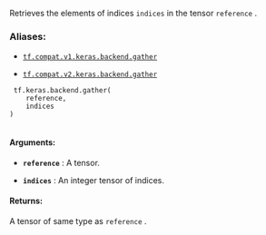 Retrieves the elements of indices  `indices`  in the tensor  `reference` .



### Aliases:

- [ `tf.compat.v1.keras.backend.gather` ](/api_docs/python/tf/keras/backend/gather)

- [ `tf.compat.v2.keras.backend.gather` ](/api_docs/python/tf/keras/backend/gather)



```
 tf.keras.backend.gather(
    reference,
    indices
)
 
```



#### Arguments:

- **`reference`** : A tensor.

- **`indices`** : An integer tensor of indices.



#### Returns:
A tensor of same type as  `reference` .

